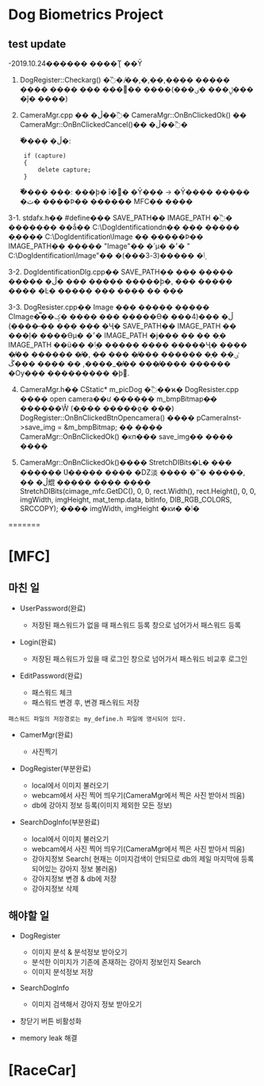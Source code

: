 # Dog Biometrics Project

## test update

-2019.10.24������ ����Ʈ ��Ȳ

1. DogRegister::Checkarg() �߰�
	�̸�,�,�ּ�,���� ����� ����
	���� ��� ����� ����(���ڸ��� �ٸ��� �ĵ� ����)

2. CameraMgr.cpp �� �ڵ��߰�
	CameraMgr::OnBnClickedOk() �� CameraMgr::OnBnClickedCancel()�� �ڵ��߰�
	

	�߰��� �ڵ�:

		if (capture)
		{
			delete capture;
		}
	�߰��� ���:
		���ϸ� ī�޶� �Ȳ��� -> �Ȳ���� ����� �ٽ� ����Ϸ�� ������ MFC�� ����

3-1. stdafx.h�� #define��� SAVE_PATH�� IMAGE_PATH �߰�
	������� ��ǻ�� C:\DogIdentificationdn�� ��� ����� �̹���� C:\DogIdentification\Image �� �����Ϸ��
	IMAGE_PATH�� ����� "Image"�� �ߴµ� �׳� " C:\DogIdentification\Image"�� �ٲܱ� �����(3-3���)


3-2. DogIdentificationDlg.cpp�� SAVE_PATH�� ��� ����� ����� �ڵ� ���
	����� �����ϸ�, ��� ����� ���� �Ŀ� ����� ��� ���� �� ���

3-3. DogResister.cpp�� Image ��� ����� ����� CImage�̿��ؼ� ���� ��� �����ϴ� �ڵ� ���(4�� ����)
	�̶� ��� ��� �Ҷ�  SAVE_PATH�� IMAGE_PATH �� ���ļ� ����ϴµ� �׳� IMAGE_PATH �ϳ��� �� �� �ְ� IMAGE_PATH ��ü�� �ٲܱ� �����
	���� �����Ҷ� ���� �̸�� ������ �̸�,
		�̶� ��� �̸��� ������ �̹� �ִٸ� �̸�_����, �� ����
		���ڴ� ����̸��� ������ �Ѹ��� ��������� �þ.

4. CameraMgr.h�� CStatic* m_picDog �߰��ϰ� DogResister.cpp ���� open camera��ư ������ m_bmpBitmap�̶� ������Ŵ (�̹��� �����ϱ� ���)
	DogRegister::OnBnClickedBtnOpencamera() ���� pCameraInst->save_img = &m_bmpBitmap; �� ����
	CameraMgr::OnBnClickedOk() �κп��� save_img�� ���� ����

5. CameraMgr::OnBnClickedOk()���� StretchDIBits�Լ� ���
	������ Ʋ����� ���� �Ǳ淡 ���� �ʺ� �����, �� �ڵ尡 ����� ���� ����
	StretchDIBits(cimage_mfc.GetDC(), 0, 0, rect.Width(), rect.Height(), 0, 0, imgWidth, imgHeight, mat_temp.data, bitInfo, DIB_RGB_COLORS, SRCCOPY); ����
	imgWidth, imgHeight �κи� �ٲ�



=======

# [MFC]

## 마친 일
- UserPassword(완료)
	- 저장된 패스워드가 없을 때 패스워드 등록 창으로 넘어가서 패스워드 등록
- Login(완료) 
	- 저장된 패스워드가 있을 때 로그인 창으로 넘어가서 패스워드 비교후 로그인

- EditPassword(완료)
	- 패스워드 체크
	- 패스워드 변경 후, 변경 패스워드 저장

~~~
패스워드 파일의 저장경로는 my_define.h 파일에 명시되어 있다. 
~~~
- CamerMgr(완료)
	- 사진찍기

- DogRegister(부분완료)
	- local에서 이미지 불러오기
	- webcam에서 사진 찍어 띄우기(CameraMgr에서 찍은 사진 받아서 띄움)
	- db에 강아지 정보 등록(이미지 제외한 모든 정보)

- SearchDogInfo(부분완료)
	- local에서 이미지 불러오기
	- webcam에서 사진 찍어 띄우기(CameraMgr에서 찍은 사진 받아서 띄움)
	- 강아지정보 Search( 현재는 이미지검색이 안되므로 db의 제일 마지막에 등록되어있는 강아지 정보 불러옴)
	- 강아지정보 변경 & db에 저장
	- 강아지정보 삭제

## 해야할 일
- DogRegister
	- 이미지 분석 & 분석정보 받아오기
	- 분석한 이미지가 기존에 존재하는 강아지 정보인지 Search
	- 이미지 분석정보 저장

- SearchDogInfo
	- 이미지 검색해서 강아지 정보 받아오기

- 창닫기 버튼 비활성화

- memory leak 해결


# [RaceCar]

